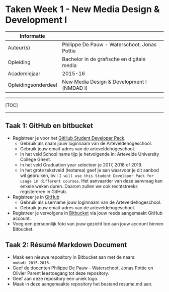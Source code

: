 ﻿Taken Week 1 - New Media Design & Development I
===============================================

|Informatie||
|----|-|
|Auteur(s)|Philippe De Pauw - Waterschoot, Jonas Pottie|
|Opleiding|Bachelor in de grafische en digitale media|
|Academiejaar|2015-16|
|Opleidingsonderdeel|New Media Design & Development I (NMDAD I)|

***

[TOC]

***

Taak 1: GitHub en bitbucket
---------------------------
* Registreer je voor het [GitHub Student Developer Pack]("https://education.github.com/pack").
	* Gebruik als naam jouw loginnaam van de Arteveldehogeschool.
	* Gebruik jouw email-adres van de arteveldehogeschool.
	* In het veld School name tijp je hetvolgende in: Artevelde University College Ghent.
	* In het veld Graduation year selecteer je 2017, 2018 of 2019.
	* In het grote tekstveld (textarea) geef je aan waarvoor je dit aanbod wil gebruiken, bv.: `I will use this Student Developer Pack for usage in different courses`. Het aanvaarder van deze aanvraag kan enkele weken duren. Daarom zullen we ook rechtstreeks registereren in GitHub.
* Registreer je in [GitHub]("https://github.com/join")
	* Gebruik als username jouw loginnaam van de Arteveldehogeschool.
	* Gebruik jouw email-adres van de arteveldehogeschool.
* Registreer je vervolgens in [Bitbucket]("https://bitbucket.org/account/signin/?next=/") via jouw reeds aangemaakt GitHub account.
* Voeg een persoonlijk foto van jouw gezicht toe aan jouw account binnen Bitbucket.

Taak 2: Résumé Markdown Document
--------------------------------

* Maak een nieuwe repository in Bitbucket aan met de naam: `nmdadi_2015-2016`.
* Geef de docenten Philippe De Pauw - Waterschoot, Jonas Pottie en Olivier Parent leestoegang tot deze repository. 
* Geef aan deze repository een uniek logo.
* Maak in deze aangemaakte repository het bestand resume.md aan.
